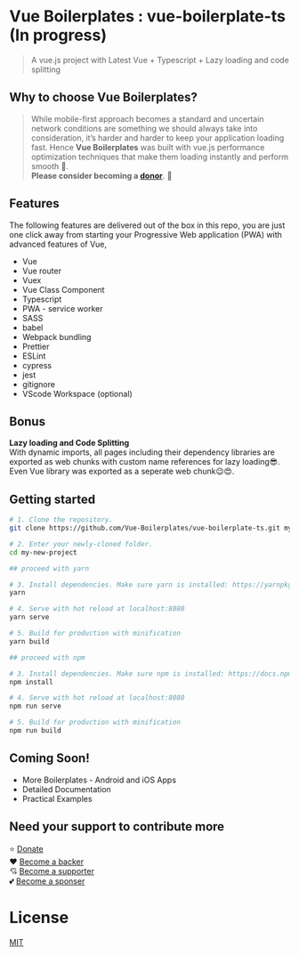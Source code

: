 # Vue Boilerplates : vue-boilerplate-ts (In progress)

> A vue.js project with Latest Vue + Typescript + Lazy loading and code splitting

## Why to choose Vue Boilerplates?
> While mobile-first approach becomes a standard and uncertain network conditions are something we should always take into consideration, it’s harder and harder to keep your application loading fast. Hence **Vue Boilerplates** was built with vue.js performance optimization techniques that make them loading instantly and perform smooth :rocket:.  
**Please consider becoming a [donor](https://opencollective.com/vue-boilerplates)**. :pray:

## Features
The following features are delivered out of the box in this repo, you are just one click away from starting your Progressive Web application (PWA) with advanced features of Vue,

- Vue
- Vue router
- Vuex
- Vue Class Component
- Typescript
- PWA - service worker
- SASS
- babel
- Webpack bundling
- Prettier
- ESLint
- cypress
- jest
- gitignore
- VScode Workspace (optional)

## Bonus
**Lazy loading and Code Splitting**  
With dynamic imports, all pages including their dependency libraries are exported as web chunks with custom name references for lazy loading:sunglasses:. Even Vue library was exported as a seperate web chunk:wink::heart_eyes:.

## Getting started

```bash
# 1. Clone the repository.
git clone https://github.com/Vue-Boilerplates/vue-boilerplate-ts.git my-new-project

# 2. Enter your newly-cloned folder.
cd my-new-project

```

```bash
## proceed with yarn

# 3. Install dependencies. Make sure yarn is installed: https://yarnpkg.com/lang/en/docs/install
yarn

# 4. Serve with hot reload at localhost:8080
yarn serve

# 5. Build for production with minification
yarn build
```


```bash
## proceed with npm

# 3. Install dependencies. Make sure npm is installed: https://docs.npmjs.com/downloading-and-installing-node-js-and-npm
npm install

# 4. Serve with hot reload at localhost:8080
npm run serve

# 5. Build for production with minification
npm run build
```

## Coming Soon!
 - More Boilerplates - Android and iOS Apps
 - Detailed Documentation
 - Practical Examples

## Need your support to contribute more
:star: [Donate](https://opencollective.com/vue-boilerplates)  
:heart: [Become a backer](https://opencollective.com/vue-boilerplates)  
:cupid: [Become a supporter](https://opencollective.com/vue-boilerplates)  
:two_hearts: [Become a sponser](https://opencollective.com/vue-boilerplates)  

# License
[MIT](LICENSE)
